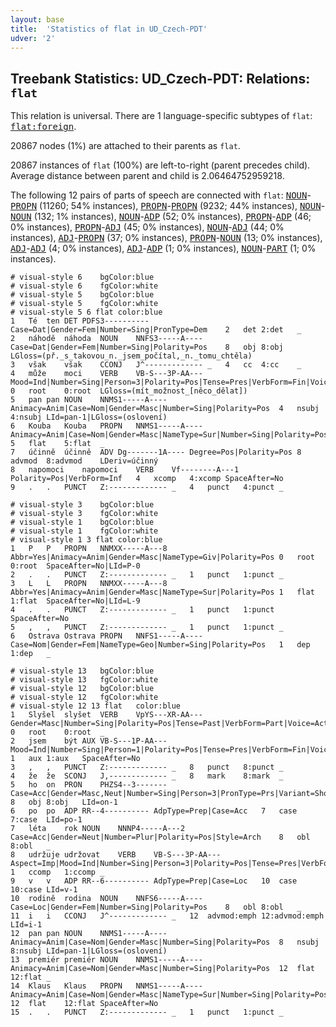 ```yaml
---
layout: base
title:  'Statistics of flat in UD_Czech-PDT'
udver: '2'
---
```


## Treebank Statistics: UD_Czech-PDT: Relations: `flat`

This relation is universal.
There are 1 language-specific subtypes of `flat`: <tt><a href="cs_pdt-dep-flat-foreign.html">flat:foreign</a></tt>.

20867 nodes (1%) are attached to their parents as `flat`.

20867 instances of `flat` (100%) are left-to-right (parent precedes child).
Average distance between parent and child is 2.06464752959218.

The following 12 pairs of parts of speech are connected with `flat`: <tt><a href="cs_pdt-pos-NOUN.html">NOUN</a></tt>-<tt><a href="cs_pdt-pos-PROPN.html">PROPN</a></tt> (11260; 54% instances), <tt><a href="cs_pdt-pos-PROPN.html">PROPN</a></tt>-<tt><a href="cs_pdt-pos-PROPN.html">PROPN</a></tt> (9232; 44% instances), <tt><a href="cs_pdt-pos-NOUN.html">NOUN</a></tt>-<tt><a href="cs_pdt-pos-NOUN.html">NOUN</a></tt> (132; 1% instances), <tt><a href="cs_pdt-pos-NOUN.html">NOUN</a></tt>-<tt><a href="cs_pdt-pos-ADP.html">ADP</a></tt> (52; 0% instances), <tt><a href="cs_pdt-pos-PROPN.html">PROPN</a></tt>-<tt><a href="cs_pdt-pos-ADP.html">ADP</a></tt> (46; 0% instances), <tt><a href="cs_pdt-pos-PROPN.html">PROPN</a></tt>-<tt><a href="cs_pdt-pos-ADJ.html">ADJ</a></tt> (45; 0% instances), <tt><a href="cs_pdt-pos-NOUN.html">NOUN</a></tt>-<tt><a href="cs_pdt-pos-ADJ.html">ADJ</a></tt> (44; 0% instances), <tt><a href="cs_pdt-pos-ADJ.html">ADJ</a></tt>-<tt><a href="cs_pdt-pos-PROPN.html">PROPN</a></tt> (37; 0% instances), <tt><a href="cs_pdt-pos-PROPN.html">PROPN</a></tt>-<tt><a href="cs_pdt-pos-NOUN.html">NOUN</a></tt> (13; 0% instances), <tt><a href="cs_pdt-pos-ADJ.html">ADJ</a></tt>-<tt><a href="cs_pdt-pos-ADJ.html">ADJ</a></tt> (4; 0% instances), <tt><a href="cs_pdt-pos-ADJ.html">ADJ</a></tt>-<tt><a href="cs_pdt-pos-ADP.html">ADP</a></tt> (1; 0% instances), <tt><a href="cs_pdt-pos-NOUN.html">NOUN</a></tt>-<tt><a href="cs_pdt-pos-PART.html">PART</a></tt> (1; 0% instances).


~~~ conllu
# visual-style 6	bgColor:blue
# visual-style 6	fgColor:white
# visual-style 5	bgColor:blue
# visual-style 5	fgColor:white
# visual-style 5 6 flat	color:blue
1	Té	ten	DET	PDFS3----------	Case=Dat|Gender=Fem|Number=Sing|PronType=Dem	2	det	2:det	_
2	náhodě	náhoda	NOUN	NNFS3-----A----	Case=Dat|Gender=Fem|Number=Sing|Polarity=Pos	8	obj	8:obj	LGloss=(př._s_takovou_n._jsem_počítal,_n._tomu_chtěla)
3	však	však	CCONJ	J^-------------	_	4	cc	4:cc	_
4	může	moci	VERB	VB-S---3P-AA---	Mood=Ind|Number=Sing|Person=3|Polarity=Pos|Tense=Pres|VerbForm=Fin|Voice=Act	0	root	0:root	LGloss=(mít_možnost_[něco_dělat])
5	pan	pan	NOUN	NNMS1-----A----	Animacy=Anim|Case=Nom|Gender=Masc|Number=Sing|Polarity=Pos	4	nsubj	4:nsubj	LId=pan-1|LGloss=(oslovení)
6	Kouba	Kouba	PROPN	NNMS1-----A----	Animacy=Anim|Case=Nom|Gender=Masc|NameType=Sur|Number=Sing|Polarity=Pos	5	flat	5:flat	_
7	účinně	účinně	ADV	Dg-------1A----	Degree=Pos|Polarity=Pos	8	advmod	8:advmod	LDeriv=účinný
8	napomoci	napomoci	VERB	Vf--------A---1	Polarity=Pos|VerbForm=Inf	4	xcomp	4:xcomp	SpaceAfter=No
9	.	.	PUNCT	Z:-------------	_	4	punct	4:punct	_

~~~


~~~ conllu
# visual-style 3	bgColor:blue
# visual-style 3	fgColor:white
# visual-style 1	bgColor:blue
# visual-style 1	fgColor:white
# visual-style 1 3 flat	color:blue
1	P	P	PROPN	NNMXX-----A---8	Abbr=Yes|Animacy=Anim|Gender=Masc|NameType=Giv|Polarity=Pos	0	root	0:root	SpaceAfter=No|LId=P-0
2	.	.	PUNCT	Z:-------------	_	1	punct	1:punct	_
3	L	L	PROPN	NNMXX-----A---8	Abbr=Yes|Animacy=Anim|Gender=Masc|NameType=Sur|Polarity=Pos	1	flat	1:flat	SpaceAfter=No|LId=L-9
4	.	.	PUNCT	Z:-------------	_	1	punct	1:punct	SpaceAfter=No
5	,	,	PUNCT	Z:-------------	_	1	punct	1:punct	_
6	Ostrava	Ostrava	PROPN	NNFS1-----A----	Case=Nom|Gender=Fem|NameType=Geo|Number=Sing|Polarity=Pos	1	dep	1:dep	_

~~~


~~~ conllu
# visual-style 13	bgColor:blue
# visual-style 13	fgColor:white
# visual-style 12	bgColor:blue
# visual-style 12	fgColor:white
# visual-style 12 13 flat	color:blue
1	Slyšel	slyšet	VERB	VpYS---XR-AA---	Gender=Masc|Number=Sing|Polarity=Pos|Tense=Past|VerbForm=Part|Voice=Act	0	root	0:root	_
2	jsem	být	AUX	VB-S---1P-AA---	Mood=Ind|Number=Sing|Person=1|Polarity=Pos|Tense=Pres|VerbForm=Fin|Voice=Act	1	aux	1:aux	SpaceAfter=No
3	,	,	PUNCT	Z:-------------	_	8	punct	8:punct	_
4	že	že	SCONJ	J,-------------	_	8	mark	8:mark	_
5	ho	on	PRON	PHZS4--3-------	Case=Acc|Gender=Masc,Neut|Number=Sing|Person=3|PronType=Prs|Variant=Short	8	obj	8:obj	LId=on-1
6	po	po	ADP	RR--4----------	AdpType=Prep|Case=Acc	7	case	7:case	LId=po-1
7	léta	rok	NOUN	NNNP4-----A---2	Case=Acc|Gender=Neut|Number=Plur|Polarity=Pos|Style=Arch	8	obl	8:obl	_
8	udržuje	udržovat	VERB	VB-S---3P-AA---	Aspect=Imp|Mood=Ind|Number=Sing|Person=3|Polarity=Pos|Tense=Pres|VerbForm=Fin|Voice=Act	1	ccomp	1:ccomp	_
9	v	v	ADP	RR--6----------	AdpType=Prep|Case=Loc	10	case	10:case	LId=v-1
10	rodině	rodina	NOUN	NNFS6-----A----	Case=Loc|Gender=Fem|Number=Sing|Polarity=Pos	8	obl	8:obl	_
11	i	i	CCONJ	J^-------------	_	12	advmod:emph	12:advmod:emph	LId=i-1
12	pan	pan	NOUN	NNMS1-----A----	Animacy=Anim|Case=Nom|Gender=Masc|Number=Sing|Polarity=Pos	8	nsubj	8:nsubj	LId=pan-1|LGloss=(oslovení)
13	premiér	premiér	NOUN	NNMS1-----A----	Animacy=Anim|Case=Nom|Gender=Masc|Number=Sing|Polarity=Pos	12	flat	12:flat	_
14	Klaus	Klaus	PROPN	NNMS1-----A----	Animacy=Anim|Case=Nom|Gender=Masc|NameType=Sur|Number=Sing|Polarity=Pos	12	flat	12:flat	SpaceAfter=No
15	.	.	PUNCT	Z:-------------	_	1	punct	1:punct	_

~~~


